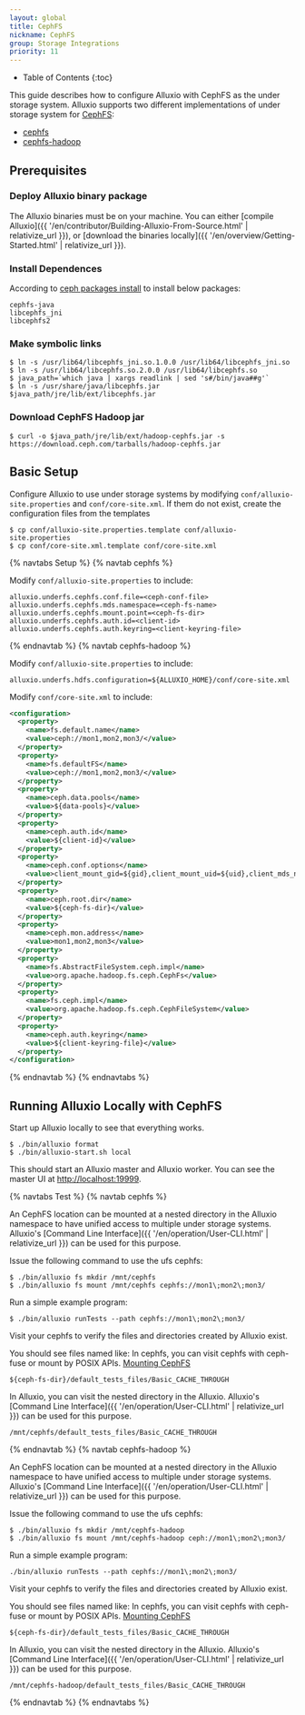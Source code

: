 ```yaml
---
layout: global
title: CephFS
nickname: CephFS
group: Storage Integrations
priority: 11
---
```


* Table of Contents
{:toc}

This guide describes how to configure Alluxio with CephFS as the under storage system. Alluxio supports
two different implementations of under storage system for [CephFS](https://docs.ceph.com/en/latest/cephfs/):
- [cephfs](https://docs.ceph.com/en/latest/cephfs/api/libcephfs-java/)
- [cephfs-hadoop](https://docs.ceph.com/en/nautilus/cephfs/hadoop/)

## Prerequisites

### Deploy Alluxio binary package
The Alluxio binaries must be on your machine. You can either
[compile Alluxio]({{ '/en/contributor/Building-Alluxio-From-Source.html' | relativize_url }}), or
[download the binaries locally]({{ '/en/overview/Getting-Started.html' | relativize_url }}).

### Install Dependences
According to [ceph packages install](https://docs.ceph.com/en/latest/install/get-packages/) to install below packages:

```
cephfs-java
libcephfs_jni
libcephfs2
```

### Make symbolic links

```console
$ ln -s /usr/lib64/libcephfs_jni.so.1.0.0 /usr/lib64/libcephfs_jni.so
$ ln -s /usr/lib64/libcephfs.so.2.0.0 /usr/lib64/libcephfs.so
$ java_path=`which java | xargs readlink | sed 's#/bin/java##g'`
$ ln -s /usr/share/java/libcephfs.jar $java_path/jre/lib/ext/libcephfs.jar
```

### Download CephFS Hadoop jar

```console
$ curl -o $java_path/jre/lib/ext/hadoop-cephfs.jar -s https://download.ceph.com/tarballs/hadoop-cephfs.jar
```

## Basic Setup

Configure Alluxio to use under storage systems by modifying
`conf/alluxio-site.properties` and `conf/core-site.xml`. If them do not exist, 
create the configuration files from the templates

```console
$ cp conf/alluxio-site.properties.template conf/alluxio-site.properties
$ cp conf/core-site.xml.template conf/core-site.xml
```

{% navtabs Setup %}
{% navtab cephfs %}

Modify `conf/alluxio-site.properties` to include:

```properties
alluxio.underfs.cephfs.conf.file=<ceph-conf-file>
alluxio.underfs.cephfs.mds.namespace=<ceph-fs-name>
alluxio.underfs.cephfs.mount.point=<ceph-fs-dir>
alluxio.underfs.cephfs.auth.id=<client-id>
alluxio.underfs.cephfs.auth.keyring=<client-keyring-file>
```

{% endnavtab %}
{% navtab cephfs-hadoop %}

Modify `conf/alluxio-site.properties` to include:

```properties
alluxio.underfs.hdfs.configuration=${ALLUXIO_HOME}/conf/core-site.xml
```

Modify `conf/core-site.xml` to include:

```xml
<configuration>
  <property>
    <name>fs.default.name</name>
    <value>ceph://mon1,mon2,mon3/</value>
  </property>
  <property>
    <name>fs.defaultFS</name>
    <value>ceph://mon1,mon2,mon3/</value>
  </property>
  <property>
    <name>ceph.data.pools</name>
    <value>${data-pools}</value>
  </property>
  <property>
    <name>ceph.auth.id</name>
    <value>${client-id}</value>
  </property>
  <property>
    <name>ceph.conf.options</name>
    <value>client_mount_gid=${gid},client_mount_uid=${uid},client_mds_namespace=${ceph-fs-name}</value>
  </property>
  <property>
    <name>ceph.root.dir</name>
    <value>${ceph-fs-dir}</value>
  </property>
  <property>
    <name>ceph.mon.address</name>
    <value>mon1,mon2,mon3</value>
  </property>
  <property>
    <name>fs.AbstractFileSystem.ceph.impl</name>
    <value>org.apache.hadoop.fs.ceph.CephFs</value>
  </property>
  <property>
    <name>fs.ceph.impl</name>
    <value>org.apache.hadoop.fs.ceph.CephFileSystem</value>
  </property>
  <property>
    <name>ceph.auth.keyring</name>
    <value>${client-keyring-file}</value>
  </property>
</configuration>
```

{% endnavtab %}
{% endnavtabs %}

## Running Alluxio Locally with CephFS

Start up Alluxio locally to see that everything works.

```console
$ ./bin/alluxio format
$ ./bin/alluxio-start.sh local
```

This should start an Alluxio master and Alluxio worker. You can see the master UI at
[http://localhost:19999](http://localhost:19999).

{% navtabs Test %}
{% navtab cephfs %}

An CephFS location can be mounted at a nested directory in the Alluxio namespace to have unified access
to multiple under storage systems. Alluxio's [Command Line Interface]({{ '/en/operation/User-CLI.html' | relativize_url }}) can be used for this purpose.

Issue the following command to use the ufs cephfs:

```
$ ./bin/alluxio fs mkdir /mnt/cephfs
$ ./bin/alluxio fs mount /mnt/cephfs cephfs://mon1\;mon2\;mon3/
```

Run a simple example program:

```console
$ ./bin/alluxio runTests --path cephfs://mon1\;mon2\;mon3/
```

Visit your cephfs to verify the files and directories created by Alluxio exist.

You should see files named like:
In cephfs, you can visit cephfs with ceph-fuse or mount by POSIX APIs. [Mounting CephFS](https://docs.ceph.com/en/latest/cephfs/#mounting-cephfs)

```
${ceph-fs-dir}/default_tests_files/Basic_CACHE_THROUGH
```
In Alluxio, you can visit the nested directory in the Alluxio. Alluxio's [Command Line Interface]({{ '/en/operation/User-CLI.html' | relativize_url }}) can be used for this purpose.

```
/mnt/cephfs/default_tests_files/Basic_CACHE_THROUGH
```

{% endnavtab %}
{% navtab cephfs-hadoop %}

An CephFS location can be mounted at a nested directory in the Alluxio namespace to have unified access
to multiple under storage systems. Alluxio's [Command Line Interface]({{ '/en/operation/User-CLI.html' | relativize_url }}) can be used for this purpose.

Issue the following command to use the ufs cephfs:

```console
$ ./bin/alluxio fs mkdir /mnt/cephfs-hadoop
$ ./bin/alluxio fs mount /mnt/cephfs-hadoop ceph://mon1\;mon2\;mon3/
```

Run a simple example program:

```console
./bin/alluxio runTests --path cephfs://mon1\;mon2\;mon3/
```

Visit your cephfs to verify the files and directories created by Alluxio exist.

You should see files named like:
In cephfs, you can visit cephfs with ceph-fuse or mount by POSIX APIs. [Mounting CephFS](https://docs.ceph.com/en/latest/cephfs/#mounting-cephfs)

```
${ceph-fs-dir}/default_tests_files/Basic_CACHE_THROUGH
```
In Alluxio, you can visit the nested directory in the Alluxio. Alluxio's [Command Line Interface]({{ '/en/operation/User-CLI.html' | relativize_url }}) can be used for this purpose.

```
/mnt/cephfs-hadoop/default_tests_files/Basic_CACHE_THROUGH
```

{% endnavtab %}
{% endnavtabs %}

